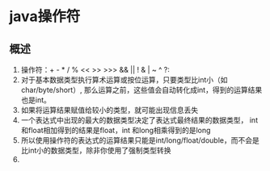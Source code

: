 # java操作符

## 概述

1. 操作符：+ - * / % << >> >>> && || ! & | ~ ^ ?: 
2. 对于基本数据类型执行算术运算或按位运算，只要类型比int小（如char/byte/short）,
那么运算之前，这些值会自动转化成int，得到的运算结果也是int。
3. 如果将运算结果赋值给较小的类型，就可能出现信息丢失
4. 一个表达式中出现的最大的数据类型决定了表达式最终结果的数据类型，
int和float相加得到的结果是float，int 和long相乘得到的是long
5. 所以使用操作符的表达式的运算结果只能是int/long/float/double，而不会是比int小的数据类型，除非你使用了强制类型转换
6. 